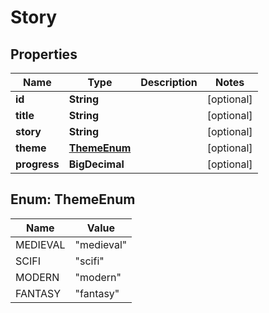 

# Story


## Properties

| Name | Type | Description | Notes |
|------------ | ------------- | ------------- | -------------|
|**id** | **String** |  |  [optional] |
|**title** | **String** |  |  [optional] |
|**story** | **String** |  |  [optional] |
|**theme** | [**ThemeEnum**](#ThemeEnum) |  |  [optional] |
|**progress** | **BigDecimal** |  |  [optional] |



## Enum: ThemeEnum

| Name | Value |
|---- | -----|
| MEDIEVAL | &quot;medieval&quot; |
| SCIFI | &quot;scifi&quot; |
| MODERN | &quot;modern&quot; |
| FANTASY | &quot;fantasy&quot; |



